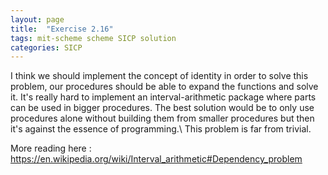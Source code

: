```yaml
---
layout: page
title:  "Exercise 2.16"
tags: mit-scheme scheme SICP solution
categories: SICP
---
```

I think we should implement the concept of identity in order to solve this problem, our procedures should be able to expand the functions and solve it. It's really hard to implement an interval-arithmetic package where parts can be used in bigger procedures. The best solution would be to only use procedures alone without building them from smaller procedures but then it's against the essence of programming.\\
This problem is far from trivial.

More reading here : <https://en.wikipedia.org/wiki/Interval_arithmetic#Dependency_problem> 
